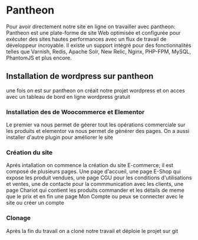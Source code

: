 # Pantheon
Pour avoir directement notre site en ligne on travailler avec pantheon: Pantheon est une plate-forme de site Web optimisée et configurée pour exécuter des sites hautes performances avec un flux de travail de développeur incroyable. Il existe un support intégré pour des fonctionnalités telles que Varnish, Redis, Apache Solr, New Relic, Nginx, PHP-FPM, MySQL, PhantomJS et plus encore.

## Installation de wordpress sur pantheon

une fois on est sur pantheon on créait notre projet wordpress et on acces avec un tableau de bord en ligne wordpress gratuit

### Installation des de Woocommerce et Elementor

Le premier va nous permet de géerer tout les opérations commerciale sur les produits et elementor va nous permet de générer des pages.
On a aussi installer d'autre plugin pour améliorer le site

### Création du site

Aprés intallation on commence la création du site E-commerce; il est composé de plusieurs pages. Une page d'accueil, une page E-Shop qui expose les produit vendues, une page CGU pour les conditions d'utilisations et ventes, une de contacte pour la commmunication avec les clients, une page Chariot qui contient les produits commander et les détails de meme que le prix et en fin une page Mon Compte ou peux se connecter avec le site ou créer un compte

### Clonage

Après la fin du travail on a cloné notre travail et déploie le projet sur git

